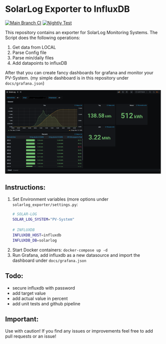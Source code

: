 # SolarLog Exporter to InfluxDB
[![Main Branch CI](https://github.com/chrishrb/solarlog-exporter/actions/workflows/pipeline.yml/badge.svg)](https://github.com/chrishrb/solarlog-exporter/actions/workflows/pipeline.yml)
[![Nightly Test](https://github.com/chrishrb/solarlog-exporter/actions/workflows/nightly.yml/badge.svg)](https://github.com/chrishrb/solarlog-exporter/actions/workflows/nightly.yml)

This repository contains an exporter for SolarLog Monitoring Systems. The Script does the following operations:
1. Get data from LOCAL
2. Parse Config file
3. Parse min/daily files 
4. Add datapoints to influxDB

After that you can create fancy dashboards for grafana and monitor your PV-System. (my simple dashboard is in this repository under `docs/grafana.json`)

![grafana](docs/screenshot.png)

## Instructions:
1. Set Environment variables (more options under `solarlog_exporter/settings.py`:
    ```bash
    # SOLAR-LOG
    SOLAR_LOG_SYSTEM="PV-System"
   
    # INFLUXDB
    INFLUXDB_HOST=influxdb
    INFLUXDB_DB=solarlog
    ```
2. Start Docker containers: `docker-compose up -d`
3. Run Grafana, add influxdb as a new datasource and import the dashboard under `docs/grafana.json`

## Todo:
- secure influxdb with password
- add target value
- add actual value in percent
- add unit tests and github pipeline

## Important:
Use with caution! If you find any issues or improvements feel free to add pull requests or an issue!